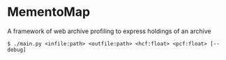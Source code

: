 # MementoMap

A framework of web archive profiling to express holdings of an archive

```
$ ./main.py <infile:path> <outfile:path> <hcf:float> <pcf:float> [--debug]
```
